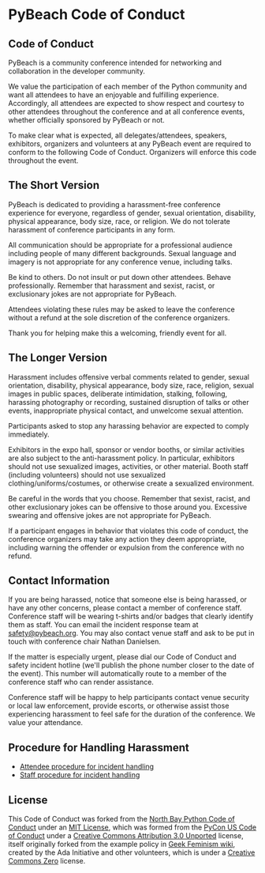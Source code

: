 # PyBeach Code of Conduct


## Code of Conduct

PyBeach is a community conference intended for networking and collaboration in the developer community.

We value the participation of each member of the Python community and want all attendees to have an enjoyable and fulfilling experience. Accordingly, all attendees are expected to show respect and courtesy to other attendees throughout the conference and at all conference events, whether officially sponsored by PyBeach or not.

To make clear what is expected, all delegates/attendees, speakers, exhibitors, organizers and volunteers at any PyBeach event are required to conform to the following Code of Conduct. Organizers will enforce this code throughout the event.


## The Short Version

PyBeach is dedicated to providing a harassment-free conference experience for everyone, regardless of gender, sexual orientation, disability, physical appearance, body size, race, or religion. We do not tolerate harassment of conference participants in any form.

All communication should be appropriate for a professional audience including people of many different backgrounds. Sexual language and imagery is not appropriate for any conference venue, including talks.

Be kind to others. Do not insult or put down other attendees. Behave professionally. Remember that harassment and sexist, racist, or exclusionary jokes are not appropriate for PyBeach.

Attendees violating these rules may be asked to leave the conference without a refund at the sole discretion of the conference organizers.

Thank you for helping make this a welcoming, friendly event for all.

## The Longer Version

Harassment includes offensive verbal comments related to gender, sexual orientation, disability, physical appearance, body size, race, religion, sexual images in public spaces, deliberate intimidation, stalking, following, harassing photography or recording, sustained disruption of talks or other events, inappropriate physical contact, and unwelcome sexual attention.

Participants asked to stop any harassing behavior are expected to comply immediately.

Exhibitors in the expo hall, sponsor or vendor booths, or similar activities are also subject to the anti-harassment policy. In particular, exhibitors should not use sexualized images, activities, or other material. Booth staff (including volunteers) should not use sexualized clothing/uniforms/costumes, or otherwise create a sexualized environment.

Be careful in the words that you choose. Remember that sexist, racist, and other exclusionary jokes can be offensive to those around you. Excessive swearing and offensive jokes are not appropriate for PyBeach.

If a participant engages in behavior that violates this code of conduct, the conference organizers may take any action they deem appropriate, including warning the offender or expulsion from the conference with no refund.

## Contact Information

If you are being harassed, notice that someone else is being harassed, or have any other concerns, please contact a member of conference staff. Conference staff will be wearing t-shirts and/or badges that clearly identify them as staff. You can email the incident response team at [safety@pybeach.org]. You may also contact venue staff and ask to be put in touch with conference chair Nathan Danielsen.

If the matter is especially urgent, please dial our Code of Conduct and safety incident hotline (we'll publish the phone number closer to the date of the event). This number will automatically route to a member of the conference staff who can render assistance.

Conference staff will be happy to help participants contact venue security or local law enforcement, provide escorts, or otherwise assist those experiencing harassment to feel safe for the duration of the conference. We value your attendance.

## Procedure for Handling Harassment

- [Attendee procedure for incident handling]
- [Staff procedure for incident handling]


## License

This Code of Conduct was forked from the [North Bay Python Code of Conduct] under an [MIT License], which was formed from the [PyCon US Code of Conduct] under a [Creative Commons Attribution 3.0 Unported] license, itself originally forked from the example policy in [Geek Feminism wiki], created by the Ada Initiative and other volunteers, which is under a [Creative Commons Zero] license.


[safety@pybeach.org]: mailto:safety@pybeach.org
[Attendee procedure for incident handling]: ./attendee-procedure-for-incident-handling/
[Staff procedure for incident handling]: ./staff-procedure-for-incident-handling/
[North Bay Python Code of Conduct]: https://2019.northbaypython.org/code-of-conduct/
[MIT License]: https://github.com/northbaypython/website/blob/master/LICENSE
[PyCon US Code of Conduct]: https://github.com/python/pycon-code-of-conduct
[Creative Commons Attribution 3.0 Unported]: http://creativecommons.org/licenses/by/3.0/
[Geek Feminism wiki]: http://geekfeminism.wikia.com/wiki/Conference_anti-harassment/Policy
[Creative Commons Zero]: https://creativecommons.org/publicdomain/zero/1.0/
